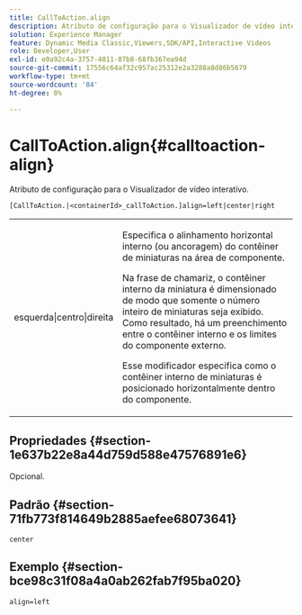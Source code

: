 ```yaml
---
title: CallToAction.align
description: Atributo de configuração para o Visualizador de vídeo interativo.
solution: Experience Manager
feature: Dynamic Media Classic,Viewers,SDK/API,Interactive Videos
role: Developer,User
exl-id: e0a92c4a-3757-4811-87b8-68fb367ea94d
source-git-commit: 17556c64af32c957ac25312e2a3288a8d86b5679
workflow-type: tm+mt
source-wordcount: '84'
ht-degree: 0%

---
```


# CallToAction.align{#calltoaction-align}

Atributo de configuração para o Visualizador de vídeo interativo.

`[CallToAction.|<containerId>_callToAction.]align=left|center|right`

<table id="table_441553CD34C94A58A9D7CBF772DEDDB6"> 
 <tbody> 
  <tr> 
   <td colname="col1"> <p> <span class="codeph"> esquerda|centro|direita</span> </p> </td> 
   <td colname="col2"> <p> Especifica o alinhamento horizontal interno (ou ancoragem) do contêiner de miniaturas na área de componente. </p> <p>Na frase de chamariz, o contêiner interno da miniatura é dimensionado de modo que somente o número inteiro de miniaturas seja exibido. Como resultado, há um preenchimento entre o contêiner interno e os limites do componente externo. </p> <p>Esse modificador especifica como o contêiner interno de miniaturas é posicionado horizontalmente dentro do componente. </p> </td> 
  </tr> 
 </tbody> 
</table>

## Propriedades {#section-1e637b22e8a44d759d588e47576891e6}

Opcional.

## Padrão {#section-71fb773f814649b2885aefee68073641}

`center`

## Exemplo {#section-bce98c31f08a4a0ab262fab7f95ba020}

```
align=left
```
